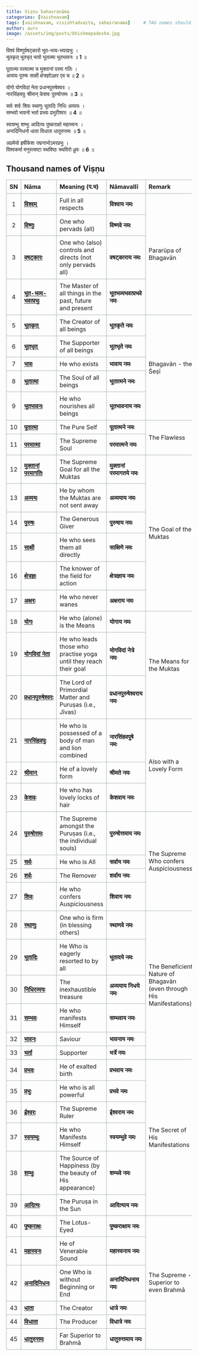 ```yaml
---
title: Viṣṇu Sahasranāma
categories: [Vaishnavam]
tags: [vaishnavam, visishtadvaita, sahasranama]     # TAG names should always be lowercase
author: aurv
image: /assets/img/posts/bhishmopadesha.jpg
---
```


विश्वं विष्णुर्वषट्कारो भूत-भव्य-भवत्प्रभुः ।\
भूतकृत् भूतभृत् भावो भूतात्मा भूतभावनः ॥ **1** ॥

पूतात्मा परमात्मा च मुक्तानां परमा गतिः ।\
अव्ययः पुरुषः साक्षी क्षेत्रज्ञोऽक्षर एव च ॥ **2** ॥

योगो योगविदां नेता प्रधानपुरुषेश्वरः ।\
नारसिंहवपुः श्रीमान् केशवः पुरुषोत्तमः ॥ **3** ॥

सर्वः शर्वः शिवः स्थाणुः भूतादिः निधिः अव्ययः ।\
सम्भवो भावनो भर्ता प्रभवः प्रभुरीश्वरः ॥ **4** ॥

स्वयम्भूः शम्भुः आदित्यः पुष्कराक्षो महास्वनः ।\
अनादिनिधनो धाता विधाता धातुरुत्तमः ॥ **5** ॥

अप्रमेयो हृषीकेशः पद्मनाभोऽमरप्रभुः ।\
विश्वकर्मा मनुस्त्वष्टा स्थविष्ठः स्थविरो ध्रुवः ॥ **6** ॥

## Thousand names of Viṣṇu

<style>
  table {
  }
  th, td {
    border: 1px solid #a2b0b1;
    padding: 8px;
    word-wrap: break-word;
    white-space: normal;
  }
  .no-column {
    width: 12px;
  }
  .nama-column {
    width: 36.4px;
  }
  .meaning-column {
    width: 70%;
  }
  .valli-column {
    width: 46.4px;
  }
  .remark-column {
    width: 33.2px;
  }
</style>

<table>
    <colgroup>
        <col class="no-column"> <!-- No. column -->
        <col class="nama-column"> <!-- Nāma column -->
        <col class="meaning-column"> <!-- Meaning column -->
        <col class="valli-column"> <!-- Nāmavallī column -->
        <col class="remark-column"> <!-- Remark column -->
    </colgroup>
    <thead>
        <tr>
            <th style="text-align: center;">SN</th>
            <th style="text-align: left;">Nāma</th>
            <th style="text-align: left;">Meaning (प.भ)</th>
            <th style="text-align: left;">Nāmavallī</th>
            <th style="text-align: left;">Remark</th>
        </tr>
    </thead>
    <tbody>
        <tr>
        	<td style="text-align: center;">1</td>
        	<td><b><a target="_blank" href="https://aurvadahana.github.io/posts/vishnu-sahasranama-bgd-1/#tr1">विश्वम्</a></b></td>
        	<td style="word-wrap: break-word; white-space: normal;">Full in all respects</td>
        	<td><b>विश्वाय नमः</b></td>
          <td style="word-wrap: break-word; white-space: normal;" rowspan="4">Pararūpa of Bhagavān</td>
        </tr>
        <tr>
        	<td style="text-align: center;">2</td>
        	<td><b><a target="_blank" href="https://aurvadahana.github.io/posts/vishnu-sahasranama-bgd-1/#tr2">विष्णुः</a></b></td>
        	<td style="word-wrap: break-word; white-space: normal;">One who pervads (all)</td>
        	<td><b>विष्णवे नमः</b></td>
        </tr>
        <tr>
        	<td style="text-align: center;">3</td>
        	<td><b><a target="_blank" href="https://aurvadahana.github.io/posts/vishnu-sahasranama-bgd-1/#tr3">वषट्कारः</a></b></td>
        	<td style="word-wrap: break-word; white-space: normal;">One who (also) controls and directs (not only pervads all)</td>
        	<td><b>वषट्काराय नमः</b></td>
        </tr>
        <tr>
        	<td style="text-align: center;">4</td>
        	<td><b><a target="_blank" href="https://aurvadahana.github.io/posts/vishnu-sahasranama-bgd-1/#tr4">भूत-भव्य-भवत्प्रभुः</a></b></td>
        	<td style="word-wrap: break-word; white-space: normal;">The Master of all things in the past, future and present</td>
        	<td><b>भूतभव्यभवत्प्रभवे नमः</b></td>
        </tr>
        <tr>
        	<td style="text-align: center;">5</td>
        	<td><b><a target="_blank" href="https://aurvadahana.github.io/posts/vishnu-sahasranama-bgd-1/#tr5">भूतकृत्</a></b></td>
        	<td style="word-wrap: break-word; white-space: normal;">The Creator of all beings</td>
        	<td><b>भूतकृते नमः</b></td>
          <td style="word-wrap: break-word; white-space: normal;" rowspan="5">Bhagavān - the Śeṣī</td>
        </tr>
        <tr>
        	<td style="text-align: center;">6</td>
        	<td><b><a target="_blank" href="https://aurvadahana.github.io/posts/vishnu-sahasranama-bgd-1/#tr6">भूतभृत्</a></b></td>
        	<td style="word-wrap: break-word; white-space: normal;">The Supporter of all beings</td>
        	<td><b>भूतभृते नमः</b></td>
        </tr>
        <tr>
        	<td style="text-align: center;">7</td>
        	<td><b><a target="_blank" href="https://aurvadahana.github.io/posts/vishnu-sahasranama-bgd-1/#tr7">भावः</a></b></td>
        	<td style="word-wrap: break-word; white-space: normal;">He who exists</td>
        	<td><b>भावाय नमः</b></td>
        </tr>
        <tr>
        	<td style="text-align: center;">8</td>
        	<td><b><a target="_blank" href="https://aurvadahana.github.io/posts/vishnu-sahasranama-bgd-1/#tr8">भूतात्मा</a></b></td>
        	<td style="word-wrap: break-word; white-space: normal;">The Soul of all beings</td>
        	<td><b>भूतात्मने नमः</b></td>
        </tr>
        <tr>
        	<td style="text-align: center;">9</td>
        	<td><b><a target="_blank" href="https://aurvadahana.github.io/posts/vishnu-sahasranama-bgd-1/#tr9">भूतभावनः</a></b></td>
        	<td style="word-wrap: break-word; white-space: normal;">He who nourishes all beings</td>
        	<td><b>भूतभावनाय नमः</b></td>
        </tr>
        <tr>
        	<td style="text-align: center;">10</td>
        	<td><b><a target="_blank" href="https://aurvadahana.github.io/posts/vishnu-sahasranama-bgd-2/#tr10">पूतात्मा</a></b></td>
        	<td style="word-wrap: break-word; white-space: normal;">The Pure Self</td>
        	<td><b>पूतात्मने नमः</b></td>
          <td style="word-wrap: break-word; white-space: normal;" rowspan="2">The Flawless</td>
        </tr>
        <tr>
        	<td style="text-align: center;">11</td>
        	<td><b><a target="_blank" href="https://aurvadahana.github.io/posts/vishnu-sahasranama-bgd-2/#tr11">परमात्मा</a></b></td>
        	<td style="word-wrap: break-word; white-space: normal;">The Supreme Soul</td>
        	<td><b>परमात्मने नमः</b></td>
        </tr>
        <tr>
        	<td style="text-align: center;">12</td>
        	<td><b><a target="_blank" href="https://aurvadahana.github.io/posts/vishnu-sahasranama-bgd-2/#tr12">मुक्तानां परमागतिः</a></b></td>
        	<td style="word-wrap: break-word; white-space: normal;">The Supreme Goal for all the Muktas</td>
        	<td><b>मुक्तानां परमागतये नमः</b></td>
          <td style="word-wrap: break-word; white-space: normal;" rowspan="6">The Goal of the Muktas</td>
        </tr>
        <tr>
        	<td style="text-align: center;">13</td>
        	<td><b><a target="_blank" href="https://aurvadahana.github.io/posts/vishnu-sahasranama-bgd-2/#tr13">अव्ययः</a></b></td>
        	<td style="word-wrap: break-word; white-space: normal;">He by whom the Muktas are not sent away</td>
        	<td><b>अव्ययाय नमः</b></td>
        </tr>
        <tr>
        	<td style="text-align: center;">14</td>
        	<td><b><a target="_blank" href="https://aurvadahana.github.io/posts/vishnu-sahasranama-bgd-2/#tr14">पुरुषः</a></b></td>
        	<td style="word-wrap: break-word; white-space: normal;">The Generous Giver</td>
        	<td><b>पुरुषाय नमः</b></td>
        </tr>
        <tr>
        	<td style="text-align: center;">15</td>
        	<td><b><a target="_blank" href="https://aurvadahana.github.io/posts/vishnu-sahasranama-bgd-2/#tr15">साक्षी</a></b></td>
        	<td style="word-wrap: break-word; white-space: normal;">He who sees them all directly</td>
        	<td><b>साक्षिणे नमः</b></td>
        </tr>
        <tr>
        	<td style="text-align: center;">16</td>
        	<td><b><a target="_blank" href="https://aurvadahana.github.io/posts/vishnu-sahasranama-bgd-2/#tr16">क्षेत्रज्ञः</a></b></td>
        	<td style="word-wrap: break-word; white-space: normal;">The knower of the field for action</td>
        	<td><b>क्षेत्रज्ञाय नमः</b></td>
        </tr>
        <tr>
        	<td style="text-align: center;">17</td>
        	<td><b><a target="_blank" href="https://aurvadahana.github.io/posts/vishnu-sahasranama-bgd-2/#tr17">अक्षरः</a></b></td>
        	<td style="word-wrap: break-word; white-space: normal;">He who never wanes</td>
        	<td><b>अक्षराय नमः</b></td>
        </tr>
        <tr>
        	<td style="text-align: center;">18</td>
        	<td><b><a target="_blank" href="https://aurvadahana.github.io/posts/vishnu-sahasranama-bgd-3/#tr18">योगः</a></b></td>
        	<td style="word-wrap: break-word; white-space: normal;">He who (alone) is the Means</td>
        	<td><b>योगाय नमः</b></td>
          <td style="word-wrap: break-word; white-space: normal;" rowspan="3">The Means for the Muktas</td>
        </tr>
        <tr>
        	<td style="text-align: center;">19</td>
        	<td><b><a target="_blank" href="https://aurvadahana.github.io/posts/vishnu-sahasranama-bgd-3/#tr19">योगविदां नेता</a></b></td>
        	<td style="word-wrap: break-word; white-space: normal;">He who leads those who practise yoga until they reach their goal</td>
        	<td><b>योगविदां नेत्रे नमः</b></td>
        </tr>
        <tr>
        	<td style="text-align: center;">20</td>
        	<td><b><a target="_blank" href="https://aurvadahana.github.io/posts/vishnu-sahasranama-bgd-3/#tr20">प्रधानपुरुषेश्वरः</a></b></td>
        	<td style="word-wrap: break-word; white-space: normal;">The Lord of Primordial Matter and Puruṣas (i.e., Jīvas)</td>
        	<td><b>प्रधानपुरुषेश्वराय नमः</b></td>
        </tr>
        <tr>
        	<td style="text-align: center;">21</td>
        	<td><b><a target="_blank" href="https://aurvadahana.github.io/posts/vishnu-sahasranama-bgd-3/#tr21">नारसिंहवपुः</a></b></td>
        	<td style="word-wrap: break-word; white-space: normal;">He who is possessed of a body of man and lion combined</td>
        	<td><b>नारसिंहवपुषे नमः</b></td>
          <td style="word-wrap: break-word; white-space: normal;" rowspan="3">Also with a Lovely Form</td>
        </tr>
        <tr>
        	<td style="text-align: center;">22</td>
        	<td><b><a target="_blank" href="https://aurvadahana.github.io/posts/vishnu-sahasranama-bgd-3/#tr22">श्रीमान्</a></b></td>
        	<td style="word-wrap: break-word; white-space: normal;">He of a lovely form</td>
        	<td><b>श्रीमते नमः</b></td>
        </tr>
        <tr>
        	<td style="text-align: center;">23</td>
        	<td><b><a target="_blank" href="https://aurvadahana.github.io/posts/vishnu-sahasranama-bgd-3/#tr23">केशवः</a></b></td>
        	<td style="word-wrap: break-word; white-space: normal;">He who has lovely locks of hair</td>
        	<td><b>केशवाय नमः</b></td>
        </tr>
        <tr>
        	<td style="text-align: center;">24</td>
        	<td><b><a target="_blank" href="https://aurvadahana.github.io/posts/vishnu-sahasranama-bgd-3/#tr24">पुरुषोत्तमः</a></b></td>
        	<td style="word-wrap: break-word; white-space: normal;">The Supreme amongst the Puruṣas (i.e., the individual souls)</td>
        	<td><b>पुरुषोत्तमाय नमः</b></td>
          <td style="word-wrap: break-word; white-space: normal;" rowspan="4">The Supreme Who confers Auspiciousness</td>
        </tr>
        <tr>
        	<td style="text-align: center;">25</td>
        	<td><b><a target="_blank" href="https://aurvadahana.github.io/posts/vishnu-sahasranama-bgd-4/#tr25">सर्वः</a></b></td>
        	<td style="word-wrap: break-word; white-space: normal;">He who is All</td>
        	<td><b>सर्वाय नमः</b></td>
        </tr>
        <tr>
        	<td style="text-align: center;">26</td>
        	<td><b><a target="_blank" href="https://aurvadahana.github.io/posts/vishnu-sahasranama-bgd-4/#tr26">शर्वः</a></b></td>
        	<td style="word-wrap: break-word; white-space: normal;">The Remover</td>
        	<td><b>शर्वाय नमः</b></td>
        </tr>
        <tr>
        	<td style="text-align: center;">27</td>
        	<td><b><a target="_blank" href="https://aurvadahana.github.io/posts/vishnu-sahasranama-bgd-4/#tr27">शिवः</a></b></td>
        	<td style="word-wrap: break-word; white-space: normal;">He who confers Auspiciousness</td>
        	<td><b>शिवाय नमः</b></td>
        </tr>
        <tr>
        	<td style="text-align: center;">28</td>
        	<td><b><a target="_blank" href="https://aurvadahana.github.io/posts/vishnu-sahasranama-bgd-4/#tr28">स्थाणुः</a></b></td>
        	<td style="word-wrap: break-word; white-space: normal;">One who is firm (in blessing others)</td>
        	<td><b>स्थाणवे नमः</b></td>
          <td style="word-wrap: break-word; white-space: normal;" rowspan="6">The Beneficient Nature of Bhagavān (even through His Manifestations)</td>
        </tr>
        <tr>
        	<td style="text-align: center;">29</td>
        	<td><b><a target="_blank" href="https://aurvadahana.github.io/posts/vishnu-sahasranama-bgd-4/#tr29">भूतादिः</a></b></td>
        	<td style="word-wrap: break-word; white-space: normal;">He Who is eagerly resorted to by all</td>
        	<td><b>भूतादये नमः</b></td>
        </tr>
        <tr>
        	<td style="text-align: center;">30</td>
        	<td><b><a target="_blank" href="https://aurvadahana.github.io/posts/vishnu-sahasranama-bgd-4/#tr30">निधिरव्ययः</a></b></td>
        	<td style="word-wrap: break-word; white-space: normal;">The inexhaustible treasure</td>
        	<td><b>अव्ययाय निधये नमः</b></td>
        </tr>
        <tr>
        	<td style="text-align: center;">31</td>
        	<td><b><a target="_blank" href="https://aurvadahana.github.io/posts/vishnu-sahasranama-bgd-4/#tr31">सम्भवः</a></b></td>
        	<td style="word-wrap: break-word; white-space: normal;">He who manifests Himself</td>
        	<td><b>सम्भवाय नमः</b></td>
        </tr>
        <tr>
        	<td style="text-align: center;">32</td>
        	<td><b><a target="_blank" href="https://aurvadahana.github.io/posts/vishnu-sahasranama-bgd-4/#tr32">भावनः</a></b></td>
        	<td style="word-wrap: break-word; white-space: normal;">Saviour</td>
        	<td><b>भावनाय नमः</b></td>
        </tr>
        <tr>
        	<td style="text-align: center;">33</td>
        	<td><b><a target="_blank" href="https://aurvadahana.github.io/posts/vishnu-sahasranama-bgd-4/#tr33">भर्ता</a></b></td>
        	<td style="word-wrap: break-word; white-space: normal;">Supporter</td>
        	<td><b>भर्त्रे नमः</b></td>
        </tr>
        <tr>
        	<td style="text-align: center;">34</td>
        	<td><b><a target="_blank" href="https://aurvadahana.github.io/posts/vishnu-sahasranama-bgd-4/#tr34">प्रभवः</a></b></td>
        	<td style="word-wrap: break-word; white-space: normal;">He of exalted birth</td>
        	<td><b>प्रभवाय नमः</b></td>
          <td style="word-wrap: break-word; white-space: normal;" rowspan="6">The Secret of His Manifestations</td>
        </tr>
        <tr>
        	<td style="text-align: center;">35</td>
        	<td><b><a target="_blank" href="https://aurvadahana.github.io/posts/vishnu-sahasranama-bgd-4/#tr35">प्रभुः</a></b></td>
        	<td style="word-wrap: break-word; white-space: normal;">He who is all powerful</td>
        	<td><b>प्रभवे नमः</b></td>
        </tr>
        <tr>
        	<td style="text-align: center;">36</td>
        	<td><b><a target="_blank" href="https://aurvadahana.github.io/posts/vishnu-sahasranama-bgd-4/#tr36">ईश्वरः</a></b></td>
        	<td style="word-wrap: break-word; white-space: normal;">The Supreme Ruler</td>
        	<td><b>ईश्वराय नमः</b></td>
        </tr>
        <tr>
        	<td style="text-align: center;">37</td>
        	<td><b><a target="_blank" href="https://aurvadahana.github.io/posts/vishnu-sahasranama-bgd-5/#tr37">स्वयम्भूः</a></b></td>
        	<td style="word-wrap: break-word; white-space: normal;">He who Manifests Himself</td>
        	<td><b>स्वयम्भुवे नमः</b></td>
        </tr>
        <tr>
        	<td style="text-align: center;">38</td>
        	<td><b><a target="_blank" href="https://aurvadahana.github.io/posts/vishnu-sahasranama-bgd-5/#tr38">शम्भुः</a></b></td>
        	<td style="word-wrap: break-word; white-space: normal;">The Source of Happiness (by the beauty of His appearance)</td>
        	<td><b>शम्भवे नमः</b></td>
        </tr>
        <tr>
        	<td style="text-align: center;">39</td>
        	<td><b><a target="_blank" href="https://aurvadahana.github.io/posts/vishnu-sahasranama-bgd-5/#tr39">आदित्यः</a></b></td>
        	<td style="word-wrap: break-word; white-space: normal;">The Puruṣa in the Sun</td>
        	<td><b>आदित्याय नमः</b></td>
        </tr>
        <tr>
        	<td style="text-align: center;">40</td>
        	<td><b><a target="_blank" href="https://aurvadahana.github.io/posts/vishnu-sahasranama-bgd-5/#tr40">पुष्कराक्षः</a></b></td>
        	<td style="word-wrap: break-word; white-space: normal;">The Lotus-Eyed</td>
        	<td><b>पुष्कराक्षाय नमः</b></td>
          <td style="word-wrap: break-word; white-space: normal;" rowspan="6">The Supreme - Superior to even Brahmā</td>
        </tr>
        <tr>
        	<td style="text-align: center;">41</td>
        	<td><b><a target="_blank" href="https://aurvadahana.github.io/posts/vishnu-sahasranama-bgd-5/#tr41">महास्वनः</a></b></td>
        	<td style="word-wrap: break-word; white-space: normal;">He of Venerable Sound</td>
        	<td><b>महास्वनाय नमः</b></td>
        </tr>
        <tr>
        	<td style="text-align: center;">42</td>
        	<td><b><a target="_blank" href="https://aurvadahana.github.io/posts/vishnu-sahasranama-bgd-5/#tr42">अनादिनिधनः</a></b></td>
        	<td style="word-wrap: break-word; white-space: normal;">One Who is without Beginning or End</td>
        	<td><b>अनादिनिधनाय नमः</b></td>
        </tr>
        <tr>
        	<td style="text-align: center;">43</td>
        	<td><b><a target="_blank" href="https://aurvadahana.github.io/posts/vishnu-sahasranama-bgd-5/#tr43">धाता</a></b></td>
        	<td style="word-wrap: break-word; white-space: normal;">The Creator</td>
        	<td><b>धात्रे नमः</b></td>
        </tr>
        <tr>
        	<td style="text-align: center;">44</td>
        	<td><b><a target="_blank" href="https://aurvadahana.github.io/posts/vishnu-sahasranama-bgd-5/#tr44">विधाता</a></b></td>
        	<td style="word-wrap: break-word; white-space: normal;">The Producer</td>
        	<td><b>विधात्रे नमः</b></td>
        </tr>
        <tr>
        	<td style="text-align: center;">45</td>
        	<td><b><a target="_blank" href="https://aurvadahana.github.io/posts/vishnu-sahasranama-bgd-5/#tr45">धातुरुत्तमः</a></b></td>
        	<td style="word-wrap: break-word; white-space: normal;">Far Superior to Brahmā</td>
        	<td><b>धातुरुत्तमाय नमः</b></td>
        </tr>
    </tbody>
</table> 
 
<!--- 

<div style="display: flex; flex-wrap: wrap; gap: 10px; margin-top: 20px;">
  <div style="display: inline-block; padding: 6px 8px; background-color: #d3d3d3; border-radius: 5px;">
    <span style="color: black; font-size: 16px; font-weight: bold;">18. योगः 
      (<a target="_blank" href="https://aurvadahana.github.io/posts/vishnu-sahasranama-bgd-3/#tr18" style="color: #4792f8; text-decoration: underline;">प.भ.</a>)
    </span>
  </div>
  
  <div style="display: inline-block; padding: 6px 8px; background-color: #d3d3d3; border-radius: 5px;">
    <span style="color: black; font-size: 16px; font-weight: bold;">19. योगविदां नेता 
      (<a target="_blank" href="https://aurvadahana.github.io/posts/vishnu-sahasranama-bgd-3/#tr19" style="color: #4792f8; text-decoration: underline;">प.भ.</a>)
    </span>
  </div>
  
  <div style="display: inline-block; padding: 6px 8px; background-color: #d3d3d3; border-radius: 5px;">
    <span style="color: black; font-size: 16px; font-weight: bold;">20. प्रधानपुरुषेश्वरः 
      (<a target="_blank" href="https://aurvadahana.github.io/posts/vishnu-sahasranama-bgd-3/#tr20" style="color: #4792f8; text-decoration: underline;">प.भ.</a>)
    </span>
  </div>

  <div style="display: inline-block; padding: 6px 8px; background-color: #d3d3d3; border-radius: 5px;">
    <span style="color: black; font-size: 16px; font-weight: bold;">21. नारसिंहवपुः 
      (<a target="_blank" href="https://aurvadahana.github.io/posts/vishnu-sahasranama-bgd-3/#tr21" style="color: #4792f8; text-decoration: underline;">प.भ.</a>)
    </span>
  </div>
  
  <div style="display: inline-block; padding: 6px 8px; background-color: #d3d3d3; border-radius: 5px;">
    <span style="color: black; font-size: 16px; font-weight: bold;">22. श्रीमान् 
      (<a target="_blank" href="https://aurvadahana.github.io/posts/vishnu-sahasranama-bgd-3/#tr22" style="color: #4792f8; text-decoration: underline;">प.भ.</a>)
    </span>
  </div>
  
  <div style="display: inline-block; padding: 6px 8px; background-color: #d3d3d3; border-radius: 5px;">
    <span style="color: black; font-size: 16px; font-weight: bold;">23. केशवः 
      (<a target="_blank" href="https://aurvadahana.github.io/posts/vishnu-sahasranama-bgd-3/#tr23" style="color: #4792f8; text-decoration: underline;">प.भ.</a>)
    </span>
  </div>

  <div style="display: inline-block; padding: 6px 8px; background-color: #d3d3d3; border-radius: 5px;">
    <span style="color: black; font-size: 16px; font-weight: bold;">24. पुरुषोत्तमः 
      (<a target="_blank" href="https://aurvadahana.github.io/posts/vishnu-sahasranama-bgd-3/#tr24" style="color: #4792f8; text-decoration: underline;">प.भ.</a>)
    </span>
  </div>
  
</div>

&nbsp;
--->
